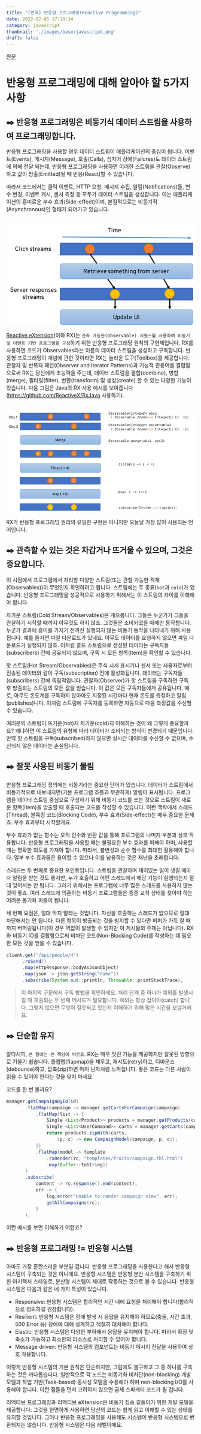 ```yaml
---
title: "[번역] 반응형 프로그래밍(Reactive Programming)"
date: 2022-02-05 17:18:34
category: javascript
thumbnail: './images/base/javascript.png'
draft: false
---
```


[원문](https://mathiasbynens.be/notes/shapes-ics)

# 반응형 프로그래밍에 대해 알아야 할 5가지 사항

## ✒️ 반응형 프로그래밍은 비동기식 데이터 스트림을 사용하여 프로그래밍합니다.
반응형 프로그래밍을 사용할 경우 데이터 스트림이 애플리케이션의 중심이 됩니다. 이벤트(Events), 메시지(Message), 호출(Calls), 심지어 장애(Failures)도 데이터 스트림에 의해 전달 되는데, 반응형 프로그래밍을 사용하면 이러한 스트림을 관찰(Observe)하고 값이 방출(Emitted)될 때 반응(React)할 수 있습니다.

따라서 코드에서는 클릭 이벤트, HTTP 요청, 메시지 수집, 알림(Notifications)들, 변수 변경, 이벤트 캐시, 센서 측정 등 모두가 데이터 스트림을 생성합니다. 이는 애플리케이션의 흥미로운 부수 효과(Side-effect)이며, 본질적으로는 비동기적(Asynchronous)인 형태가 되어가고 있습니다.

<br>

<img alt="interpreter-optimizing-compiler-chakra" src="./images/2022-01/reactive-programming-01.png"/>

<br>

[Reactive eXtension](http://reactivex.io)(이하 RX)는 `관측 가능한(Observable) 시퀀스를 사용하여 비동기 및 이벤트 기반 프로그램을 구성`하기 위한 반응형 프로그래밍 원칙의 구현체입니다. RX를 사용하면 코드가 Observables라는 이름의 데이터 스트림을 생성하고 구독합니다. 반응형 프로그래밍이 개념에 관한 것이라면 RX는 놀라운 도구(Toolbox)를 제공합니다. 관찰자 및 반복자 패턴(Observer and Iterator Patterns)과 기능적 관용어를 결합함으로써 RX는 당신에게 초능력을 주는데, 데이터 스트림을 결합(combine), 병합(merge), 필터링(filter), 변환(transform) 및 생성(create) 할 수 있는 다양한 기능이 있습니다. 다음 그림은 Java의 RX 사용 예시를 보여줍니다(https://github.com/ReactiveX/RxJava 사용하기).

<br>

<img alt="interpreter-optimizing-compiler-chakra" src="./images/2022-01/reactive-programming-02.png"/>

<br>

RX가 반응형 프로그래밍 원리의 유일한 구현은 아니지만 오늘날 가장 많이 사용되는 언어입니다.

## ✒️ 관측할 수 있는 것은 차갑거나 뜨거울 수 있으며, 그것은 중요합니다.
이 시점에서 프로그램에서 처리할 다양한 스트림(또는 관찰 가능한 객체(Observables))이 무엇인지 확인하려고 합니다. 스트림에는 두 종류(`hot`과 `cold`)가 있습니다. 반응형 프로그래밍을 성공적으로 사용하기 위해서는 이 스트림의 차이를 이해해야 합니다.

차가운 스트림(Cold Stream/Observables)은 게으릅니다. 그들은 누군가가 그들을 관찰하기 시작할 때까지 아무것도 하지 않죠. 그것들은 소비되었을 때에만 동작합니다. 누군가 결과에 흥미를 가지기 전까진 실행되지 않는 비동기 동작을 나타내기 위해 사용됩니다. 예를 들자면 파일 다운로드가 있네요. 아무도 데이터를 요청하지 않으면 파일 다운로드가 실행되지 않죠. 이처럼 콜드 스트림으로 생성된 데이터는 구독자들(subscribers) 간에 공유되지 않으며, 구독 시 모든 항목(Item)을 확인할 수 있습니다.

핫 스트림(Hot Stream/Observables)은 주식 시세 표시기나 센서 또는 사용자로부터 전송된 데이터와 같이 구독(subscription) 전에 활성화됩니다. 데이터는 구독자들(subscribers) 간에 독립적입니다. 관찰자(Observer)가 핫 스트림을 구독하면 구독 후 방출되는 스트림의 모든 값을 얻습니다. 이 값은 모든 구독자들에게 공유됩니다. 예로, 아무도 온도계를 구독하지 않아아도 지정된 시간마다 현재 온도를 측정하고 알립(publishes)니다. 이처럼 스트림에 구독자를 등록하면 자동으로 다음 측정값을 수신할 수 있습니다.

여러분의 스트림이 뜨거운(hot)지 차가운(cold)지 이해하는 것이 왜 그렇게 중요할까요? 왜냐하면 이 스트림의 유형에 따라 데이터가 소비되는 방식이 변경되기 때문입니다. 만약 핫 스트림을 구독(subscribed)하지 않으면 실시간 데이터를 수신할 수 없으며, 수신되지 않은 데이터는 손실됩니다.

## ✒️ 잘못 사용된 비동기 물림
반응형 프로그래밍 정의에는 비동기라는 중요한 단어가 있습니다. 데이터가 스트림에서 비동기적으로 내보내지면(기본 프로그램 흐름과 무관하게) 알림이 표시됩니다. 프로그램을 데이터 스트림 중심으로 구성하기 위해 비동기 코드를 쓰는 것으로 스트림이 새로운 항목(Item)을 방출할 때 호출되는 코드를 작성할 수 있습니다. 이런 맥락에서 스레드(Thread), 블록킹 코드(Blocking Code), 부수 효과(Side-effect)는 매우 중요한 문제죠. 부수 효과부터 시작할게요.

부수 효과가 없는 함수는 오직 인수와 반환 값을 통해 프로그램의 나머지 부분과 상호 작용합니다. 반응형 프로그래밍을 사용할 때는 불필요한 부수 효과를 피해야 하며, 사용할 때는 명확한 의도를 가져야 합니다. 따라서, 불변성과 순수 함수를 최대한 활용해야 합니다. 일부 부수 효과들은 용이할 수 있으나 이를 남용하는 것은 재난을 초래합니다.

스레드는 두 번째로 중요한 포인트입니다. 스트림을 관찰하며 재미있는 일이 생길 때마다 알림을 받는 것도 좋지만, 누가 호출하고 어떤 스레드에서 해당 기능이 실행되는지 절대 잊어서는 안 됩니다. 그러기 위해서는 프로그램에 너무 많은 스레드를 사용하지 않는 것이 좋죠. 여러 스레드에 의존하는 비동기 프로그램들은 종종 교착 상태를 찾아야 하는 어려운 동기화 퍼즐이 됩니다.

세 번째 요점은, 절대 막지 말라는 것입니다. 자신을 호출하는 스레드가 없으므로 절대 차단해서는 안 됩니다. 다른 항목이 방출되는 것을 방지할 수 있다면 버퍼가 가득 찰 때까지 버퍼링됩니다(이 경우 역압이 발생할 수 있지만 이 게시물의 주제는 아닙니다). RX와 비동기 IO를 결합함으로써 비차단 코드(Non-Blocking Code)를 작성하는 데 필요한 모든 것을 얻을 수 있습니다.

```java
client.get("/api/people/4")
      .rxSend()
      .map(HttpResponse::bodyAsJsonObject)
      .map(json -> json.getString("name"))
      .subscribe(System.out::println, Throwable::printStackTrace);
```

> 이 마지막 구문에서 구독 방법을 확인하세요. 처리 단계 중 하나가 예외를 발생시킬 때 호출되는 두 번째 메서드가 필요합니다. 예외는 항상 잡아야(catch) 합니다. 그렇지 않으면 무엇이 잘못되고 있는지 이해하기 위해 많은 시간을 보낼거에요.

## ✒️ 단순함 유지
알다시피, `큰 힘에는 큰 책임이 따르죠`. RX는 매우 멋진 기능을 제공하지만 잘못된 방향으로 기울기 쉽습니다. 플랩맵(flapmap)을 채우고, 재시도(retry)하고, 디바운스(debounce)하고, 압축(zip)하면 마치 닌자처럼 느껴집니다. 좋은 코드는 다른 사람이 읽을 수 있어야 한다는 것을 잊지 마세요.

코드를 한 번 볼까요?
```java
manager.getCampaignById(id)
       .flatMap(campaign -> manager.getCartsForCampaign(campaign)
           .flatMap(list -> {
               Single <List<Product>> products = manager.getProducts(campaign);
               Single <List<UserCommand>> carts = manager.getCarts(campaign);
               return products.zipWith(carts,
                   (p, c) -> new CampaignModel(campaign, p, c));
           })
           .flatMap(model -> template
               .rxRender(rc, "templates/fruits/campaign.thl.html")
               .map(Buffer::toString))
       )
       .subscribe(
           content -> rc.response().end(content),
           err -> {
               log.error("Unable to render campaign view", err);
               getAllCampaigns(rc);
           }
       );
```

이런 예시를 보면 이해하기 어렵죠?

## ✒️ 반응형 프로그래밍 != 반응형 시스템
아마도 가장 혼란스러운 부분일 겁니다. 반응형 프로그래밍을 사용한다고 해서 반응형 시스템이 구축되는 것은 아니에요. 반응형 시스템은 반응형 분산 시스템을 구축하기 위한 아키텍처 스타일로, 분산형 시스템이 제대로 작동하는 것으로 볼 수 있습니다. 반응형 시스템은 다음과 같은 네 가지 특성이 있습니다.

- Responsive: 반응형 시스템은 합리적인 시간 내에 요청을 처리해야 합니다(합리적으로 정의하길 권장합니다).
- Resilient: 반응형 시스템은 장애 발생 시 응답을 유지해야 하므로(충돌, 시간 초과, 500 Error 등) 장애에 대해 설계하고 적절히 대처해야 합니다.
- Elastic: 반응형 시스템은 다양한 부하에서 응답을 유지해야 합니다. 따라서 확장 및 축소가 가능하고 최소한의 리소스로 처리할 수 있어야 합니다.
- Message driven: 반응형 시스템의 컴포넌트는 비동기 메시지 전달을 사용하여 상호 작용합니다.

이렇게 반응형 시스템의 기본 원칙은 단순하지만, 그럼에도 불구하고 그 중 하나를 구축하는 것은 까다롭습니다. 일반적으로 각 노드는 비동기화 비차단(non-blocking) 개발 모델과 작업 기반(Task-based) 동시성 모델을 수용해야 하며 non-blocking I/O를 사용해야 합니다. 이런 점들을 먼저 고려하지 않으면 금세 스파게티 코드가 될 겁니다.

리액티브 프로그래밍과 리액티브 eXtension은 비동기 짐승 길들이기 위한 개발 모델을 제공합니다. 그것을 현명하게 사용하면 당신의 코드는 쉽게 읽고 이해할 수 있는 상태를 유지할 것입니다. 그러나 반응형 프로그래밍을 사용해도 시스템이 반응형 시스템으로 변환되지는 않습니다. 반응형 시스템은 다음 레벨이에요.
